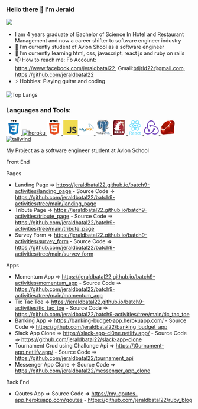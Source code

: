 ### Hello there 👋 I'm Jerald

![](https://visitor-badge.laobi.icu/badge?page_id=CharalambosIoannou.jeraldbatal22)

- I am 4 years graduate of Bachelor of Science In Hotel and Restaurant Management and now a career shifter to software engineer industry
- 🔭 I’m currently student of Avion Shool as a software engineer
- 🌱 I’m currently learning html, css, javascript, react js and ruby on rails
- 📫 How to reach me: Fb Account: https://www.facebook.com/jeraldbatal22, Gmail:btljrld22@gmail.com, https://github.com/jeraldbatal22
- ⚡ Hobbies: Playing guitar and coding

![Top Langs](https://github-readme-stats.vercel.app/api/top-langs/?username=jeraldbatal22&theme=tokyonight)

<h3 align="left">Languages and Tools:</h3>
<p align="left"> <a href="https://www.w3schools.com/css/" target="_blank"> <img src="https://raw.githubusercontent.com/devicons/devicon/master/icons/css3/css3-original-wordmark.svg" alt="css3" width="40" height="40"/> </a> <a href="https://heroku.com" target="_blank"> <img src="https://www.vectorlogo.zone/logos/heroku/heroku-icon.svg" alt="heroku" width="40" height="40"/> </a> <a href="https://www.w3.org/html/" target="_blank"> <img src="https://raw.githubusercontent.com/devicons/devicon/master/icons/html5/html5-original-wordmark.svg" alt="html5" width="40" height="40"/> </a> <a href="https://developer.mozilla.org/en-US/docs/Web/JavaScript" target="_blank"> <img src="https://raw.githubusercontent.com/devicons/devicon/master/icons/javascript/javascript-original.svg" alt="javascript" width="40" height="40"/> </a> <a href="https://www.mysql.com/" target="_blank"> <img src="https://raw.githubusercontent.com/devicons/devicon/master/icons/mysql/mysql-original-wordmark.svg" alt="mysql" width="40" height="40"/> </a> <a href="https://www.postgresql.org" target="_blank"> <img src="https://raw.githubusercontent.com/devicons/devicon/master/icons/postgresql/postgresql-original-wordmark.svg" alt="postgresql" width="40" height="40"/> </a> <a href="https://rubyonrails.org" target="_blank"> <img src="https://raw.githubusercontent.com/devicons/devicon/master/icons/rails/rails-original-wordmark.svg" alt="rails" width="40" height="40"/> </a> <a href="https://reactjs.org/" target="_blank"> <img src="https://raw.githubusercontent.com/devicons/devicon/master/icons/react/react-original-wordmark.svg" alt="react" width="40" height="40"/> </a> <a href="https://redux.js.org" target="_blank"> <img src="https://raw.githubusercontent.com/devicons/devicon/master/icons/redux/redux-original.svg" alt="redux" width="40" height="40"/> </a> <a href="https://www.ruby-lang.org/en/" target="_blank"> <img src="https://raw.githubusercontent.com/devicons/devicon/master/icons/ruby/ruby-original.svg" alt="ruby" width="40" height="40"/> </a> <a href="https://tailwindcss.com/" target="_blank"> <img src="https://www.vectorlogo.zone/logos/tailwindcss/tailwindcss-icon.svg" alt="tailwind" width="40" height="40"/> </a> </p>

My Project as a software engineer student at Avion School

Front End

Pages

- Landing Page => https://jeraldbatal22.github.io/batch9-activities/landing_page - Source Code => https://github.com/jeraldbatal22/batch9-activities/tree/main/landing_page
- Tribute Page => https://jeraldbatal22.github.io/batch9-activities/tribute_page - Source Code => https://github.com/jeraldbatal22/batch9-activities/tree/main/tribute_page
- Survey Form => https://jeraldbatal22.github.io/batch9-activities/survey_form - Source Code => https://github.com/jeraldbatal22/batch9-activities/tree/main/survey_form

Apps 

- Momentum App => https://jeraldbatal22.github.io/batch9-activities/momentum_app - Source Code => https://github.com/jeraldbatal22/batch9-activities/tree/main/momentum_app
- Tic Tac Toe => https://jeraldbatal22.github.io/batch9-activities/tic_tac_toe - Source Code => https://github.com/jeraldbatal22/batch9-activities/tree/main/tic_tac_toe
- Banking App => https://banking-budget-app.herokuapp.com/ - Source Code => https://github.com/jeraldbatal22/banking_budget_app
- Slack App Clone => https://slack-app-cl0ne.netlify.app/ - Source Code => https://github.com/jeraldbatal22/slack-app-clone
- Tournament Crud using Challonge Api => https://t0urnament-app.netlify.app/ - Source Code => https://github.com/jeraldbatal22/tournament_api
- Messenger App Clone =>  Source Code => https://github.com/jeraldbatal22/messenger_app_clone

Back End

- Qoutes App => Source Code => https://my-qoutes-app.herokuapp.com/qoutes - https://github.com/jeraldbatal22/ruby_blog
